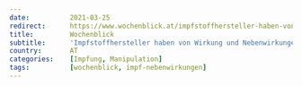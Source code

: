 ```yaml
---
date:          2021-03-25
redirect:      https://www.wochenblick.at/impfstoffhersteller-haben-von-wirkung-und-nebenwirkungen-keine-ahnung/
title:         Wochenblick
subtitle:      'Impfstoffhersteller haben von Wirkung und Nebenwirkungen keine Ahnung'
country:       AT
categories:    [Impfung, Manipulation]
tags:          [wochenblick, impf-nebenwirkungen]
---
```

